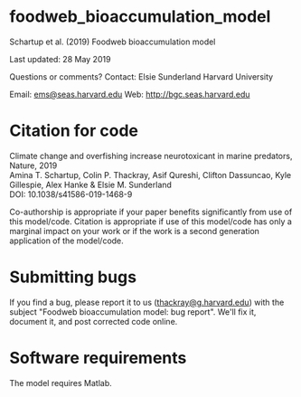 # foodweb_bioaccumulation_model

Schartup et al. (2019) Foodweb bioaccumulation model

Last updated: 28 May 2019

Questions or comments? Contact: Elsie Sunderland Harvard University

Email: ems@seas.harvard.edu Web: http://bgc.seas.harvard.edu

# Citation for code

Climate change and overfishing increase neurotoxicant in marine predators, Nature, 2019  
Amina T. Schartup, Colin P. Thackray, Asif Qureshi, Clifton Dassuncao, Kyle Gillespie, Alex Hanke & Elsie M. Sunderland   
DOI: 10.1038/s41586-019-1468-9

Co-authorship is appropriate if your paper benefits significantly from use of this model/code. Citation is appropriate if use of this model/code has only a marginal impact on your work or if the work is a second generation application of the model/code. 

# Submitting bugs

If you find a bug, please report it to us (thackray@g.harvard.edu) with the subject "Foodweb bioaccumulation model: bug report". We'll fix it, document it, and post corrected code online. 

# Software requirements

The model requires Matlab.
